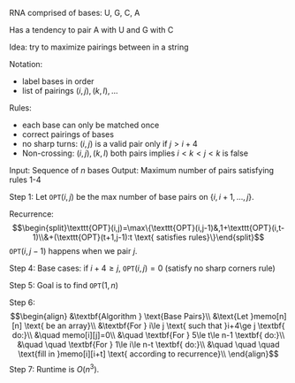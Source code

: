 RNA comprised of bases: U, G, C, A

Has a tendency to pair A with U and G with C

Idea: try to maximize pairings between in a string

Notation: 
- label bases in order
- list of pairings $(i,j),(k,l),...$

Rules:
- each base can only be matched once
- correct pairings of bases
- no sharp turns: $(i,j)$ is a valid pair only if $j>i+4$
- Non-crossing: $(i,j),(k,l)$ both pairs implies $i<k<j<k$ is false

Input: Sequence of $n$ bases
Output: Maximum number of pairs satisfying rules 1-4

Step 1: Let $\texttt{OPT}(i,j)$ be the max number of base pairs on $\{i,i+1,\ldots,j\}$.

Recurrence: $$\begin{split}\texttt{OPT}(i,j)=\max\{\texttt{OPT}(i,j-1)&,1+\texttt{OPT}(i,t-1)\\&+(\texttt{OPT}(t+1,j-1):t \text{ satisfies rules}\}\end{split}$$
$\texttt{OPT}(i,j-1)$ happens when we pair $j$. 

Step 4: Base cases: if $i+4\ge j$, $\texttt{OPT}(i,j)=0$ (satisfy no sharp corners rule)

Step 5: Goal is to find $\texttt{OPT}(1,n)$

Step 6: $$\begin{align}
&\textbf{Algorithm } \text{Base Pairs}\\
&\text{Let }memo[n][n] \text{ be an array}\\
&\textbf{For } i\le j \text{ such that }i+4\ge j \textbf{ do:}\\
&\quad memo[i][j]=0\\
&\quad \textbf{For } 5\le t\le n-1 \textbf{ do:}\\
&\quad \quad \textbf{For } 1\le i\le n-t \textbf{ do:}\\
&\quad \quad \quad \text{fill in }memo[i][i+t] \text{ according to recurrence}\\
\end{align}$$
Step 7: 
Runtime is $O(n^{3})$.
